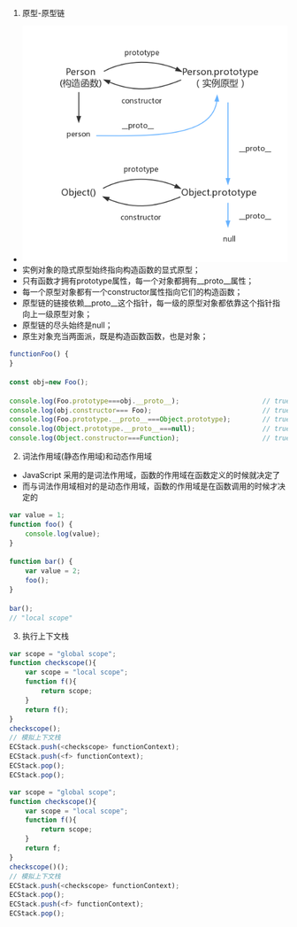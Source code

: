 1. 原型-原型链
* ![实例与实例原型的关系图](https://github.com/huoyou/notes/blob/master/imgs/prototype5.png)
* 实例对象的隐式原型始终指向构造函数的显式原型；
*  只有函数才拥有prototype属性，每一个对象都拥有__proto__属性；
*  每一个原型对象都有一个constructor属性指向它们的构造函数；
*  原型链的链接依赖__proto__这个指针，每一级的原型对象都依靠这个指针指向上一级原型对象；
*  原型链的尽头始终是null；
*  原生对象充当两面派，既是构造函数函数，也是对象；
```javascript
functionFoo() {
}

const obj=new Foo();

console.log(Foo.prototype===obj.__proto__);                     // true
console.log(obj.constructor=== Foo);                            // true
console.log(Foo.prototype.__proto__===Object.prototype);        // true
console.log(Object.prototype.__proto__===null);                 // true
console.log(Object.constructor===Function);                     // true
``` 
2. 词法作用域(静态作用域)和动态作用域
* JavaScript 采用的是词法作用域，函数的作用域在函数定义的时候就决定了
* 而与词法作用域相对的是动态作用域，函数的作用域是在函数调用的时候才决定的
```javascript
var value = 1;
function foo() {
    console.log(value);
}

function bar() {
    var value = 2;
    foo();
}

bar();
// "local scope"
```
3. 执行上下文栈
```javascript
var scope = "global scope";
function checkscope(){
    var scope = "local scope";
    function f(){
        return scope;
    }
    return f();
}
checkscope();
// 模拟上下文栈
ECStack.push(<checkscope> functionContext);
ECStack.push(<f> functionContext);
ECStack.pop();
ECStack.pop();
```
```javascript
var scope = "global scope";
function checkscope(){
    var scope = "local scope";
    function f(){
        return scope;
    }
    return f;
}
checkscope()();
// 模拟上下文栈
ECStack.push(<checkscope> functionContext);
ECStack.pop();
ECStack.push(<f> functionContext);
ECStack.pop();
```
 
